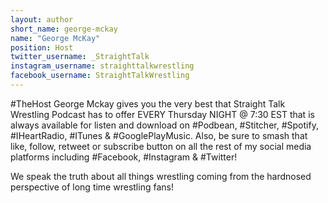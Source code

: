 ```yaml
---
layout: author
short_name: george-mckay
name: "George McKay"
position: Host
twitter_username: _StraightTalk
instagram_username: straighttalkwrestling
facebook_username: StraightTalkWrestling
---
```

&#35;TheHost George Mckay gives you the very best that Straight Talk Wrestling Podcast has to offer EVERY Thursday NIGHT @ 7:30 EST that is always available for listen and download on #Podbean, #Stitcher, #Spotify, #IHeartRadio, #ITunes & #GooglePlayMusic.
Also, be sure to smash that like, follow, retweet or subscribe button on all the rest of my social media platforms including #Facebook, #Instagram & #Twitter!

We speak the truth about all things wrestling coming from the hardnosed perspective of long time wrestling fans!
